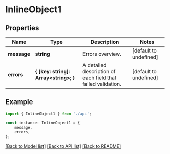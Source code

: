 # InlineObject1


## Properties

Name | Type | Description | Notes
------------ | ------------- | ------------- | -------------
**message** | **string** | Errors overview. | [default to undefined]
**errors** | **{ [key: string]: Array&lt;string&gt;; }** | A detailed description of each field that failed validation. | [default to undefined]

## Example

```typescript
import { InlineObject1 } from './api';

const instance: InlineObject1 = {
    message,
    errors,
};
```

[[Back to Model list]](../README.md#documentation-for-models) [[Back to API list]](../README.md#documentation-for-api-endpoints) [[Back to README]](../README.md)
